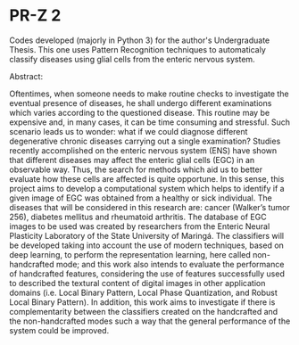# PR-Z 2
Codes developed (majorly in Python 3) for the author's Undergraduate Thesis. This one uses Pattern Recognition techniques to automaticaly classify diseases using glial cells from the enteric nervous system. 

Abstract:

Oftentimes, when someone needs to make routine checks to investigate the eventual presence of diseases, he shall undergo different examinations which varies according to the questioned disease. This routine may be expensive and, in many cases, it can be time consuming and stressful. Such scenario leads us to wonder: what if we could diagnose different degenerative chronic diseases carrying out a single examination? Studies recently accomplished on the enteric nervous system (ENS) have shown that different diseases may affect the enteric glial cells (EGC) in an observable way. Thus, the search for methods which aid us to better evaluate how these cells are affected is quite opportune. In this sense, this project aims to develop a computational system which helps to identify if a given image of EGC was obtained from a healthy or sick individual. The diseases that will be considered in this research are: cancer (Walker’s tumor 256), diabetes mellitus and rheumatoid arthritis. The database of EGC images to be used was created by researchers from the Enteric Neural Plasticity Laboratory of the State University of Maringá. The classifiers will be developed taking into account the use of modern techniques, based on deep learning, to perform the representation learning, here called non-handcrafted mode; and this work also intends to evaluate the performance of handcrafted features, considering the use of features successfully used to described the textural content of digital images in other application domains (i.e. Local Binary Pattern, Local Phase Quantization, and Robust Local Binary Pattern). In addition, this work aims to investigate if there is complementarity between the classifiers created on the handcrafted and the non-handcrafted modes such a way that the general performance of the system could be improved.
